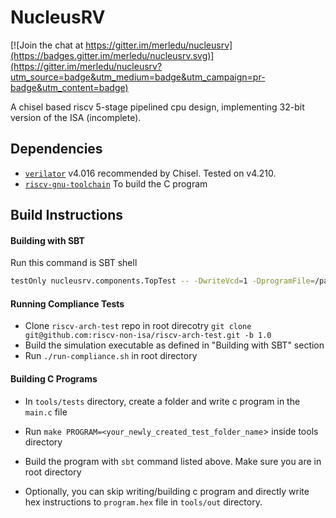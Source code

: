 # NucleusRV

[![Join the chat at https://gitter.im/merledu/nucleusrv](https://badges.gitter.im/merledu/nucleusrv.svg)](https://gitter.im/merledu/nucleusrv?utm_source=badge&utm_medium=badge&utm_campaign=pr-badge&utm_content=badge)

A chisel based riscv 5-stage pipelined cpu design, implementing 32-bit version of the ISA (incomplete).


## Dependencies

* [`verilator`](https://verilator.org/guide/latest/install.html) v4.016 recommended by Chisel. Tested on v4.210.
* [`riscv-gnu-toolchain`](https://github.com/riscv/riscv-gnu-toolchain) To build the C program


## Build Instructions

#### Building with SBT
Run this command is SBT shell
```bash
testOnly nucleusrv.components.TopTest -- -DwriteVcd=1 -DprogramFile=/path/to/instructions/hex
```
#### Running Compliance Tests
* Clone `riscv-arch-test` repo in root direcotry `git clone git@github.com:riscv-non-isa/riscv-arch-test.git -b 1.0`
* Build the simulation executable as defined in "Building with SBT" section
* Run `./run-compliance.sh` in root directory

#### Building C Programs
* In `tools/tests` directory, create a folder and write c program in the `main.c` file
* Run `make PROGRAM=<your_newly_created_test_folder_name`> inside tools directory
* Build the program with `sbt` command listed above. Make sure you are in root directory

* Optionally, you can skip writing/building c program and directly write hex instructions to `program.hex` file in `tools/out` directory.